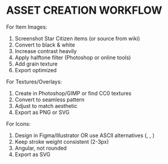 # ASSET CREATION WORKFLOW

For Item Images:
1. Screenshot Star Citizen items (or source from wiki)
2. Convert to black & white
3. Increase contrast heavily
4. Apply halftone filter (Photoshop or online tools)
5. Add grain texture
6. Export optimized

For Textures/Overlays:
1. Create in Photoshop/GIMP or find CC0 textures
2. Convert to seamless pattern
3. Adjust to match aesthetic
4. Export as PNG or SVG

For Icons:
1. Design in Figma/Illustrator OR use ASCII alternatives (, , )
2. Keep stroke weight consistent (2-3px)
3. Angular, not rounded
4. Export as SVG

